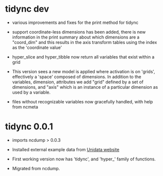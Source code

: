 # tidync dev

* various improvements and fixes for the print method for tidync

* support coordinate-less dimensions has been added, there is new information in the print summary about which dimensions are a "coord_dim" and this results in the axis transform tables using the index as the 'coordinate value' 

* hyper_slice and hyper_tibble now return all variables that exist within a grid

* This version sees a new model is applied where activation is on 'grids', effectively a 'space' composed of dimensions. In addition to the variables, dimension, attributes we add "grid" defined by a set of dimensions, and "axis" which is an instance of a particular dimension as used by a variable. 

* files without recognizable variables now gracefully handled, with help from ncmeta

# tidync 0.0.1

* imports ncdump > 0.0.3

* Installed external example data from [Unidata website](https://www.unidata.ucar.edu/software/netcdf/examples/files.html)

* First working version now has 'tidync', and 'hyper_' family of functions. 

* Migrated from ncdump. 



